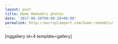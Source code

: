 ```yaml
---
layout: post
title: Home Remodels photos
date: '2017-06-20T00:00:20+00:00'
permalink: http://murraylampert.com/home-remodels/
---
```

[nggallery id=4 template=gallery]
